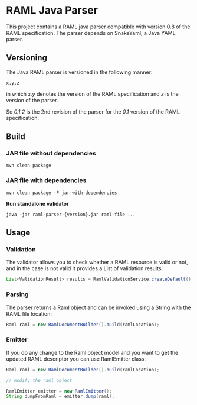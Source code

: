 # RAML Java Parser

This project contains a RAML java parser compatible with version 0.8 of the RAML
specification. The parser depends on SnakeYaml, a Java YAML parser.

## Versioning

The Java RAML parser is versioned in the following manner:

```
x.y.z
```

in which *x.y* denotes the version of the RAML specification
and *z* is the version of the parser.

So *0.1.2* is the 2nd revision of the parser for the *0.1* version
of the RAML specification.

## Build

### JAR file without dependencies

```mvn clean package```

### JAR file with dependencies

```mvn clean package -P jar-with-dependencies```

**Run standalone validator**

```java -jar raml-parser-{version}.jar raml-file ...```

## Usage

### Validation

The validator allows you to check whether a RAML resource is valid or not,
and in the case is not valid it provides a List of validation results:

```java
List<ValidationResult> results = RamlValidationService.createDefault().validate(ramlLocation);
```

### Parsing

The parser returns a Raml object and can be invoked using a String with the RAML file location:

```java
Raml raml = new RamlDocumentBuilder().build(ramlLocation);
```

### Emitter

If you do any change to the Raml object model and you want to get the updated RAML descriptor
you can use RamlEmitter class:

```java
Raml raml = new RamlDocumentBuilder().build(ramlLocation);

// modify the raml object

RamlEmitter emitter = new RamlEmitter();
String dumpFromRaml = emitter.dump(raml);
```
